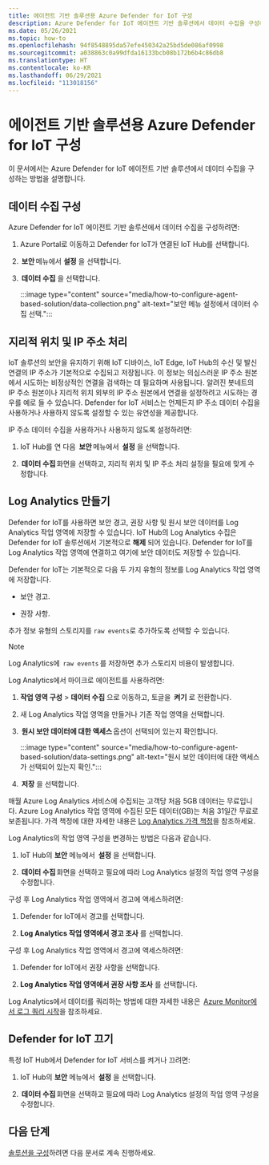```yaml
---
title: 에이전트 기반 솔루션용 Azure Defender for IoT 구성
description: Azure Defender for IoT 에이전트 기반 솔루션에서 데이터 수집을 구성하는 방법을 알아봅니다.
ms.date: 05/26/2021
ms.topic: how-to
ms.openlocfilehash: 94f8548895da57efe450342a25bd5de086af0998
ms.sourcegitcommit: a038863c0a99dfda16133bcb08b172b6b4c86db8
ms.translationtype: HT
ms.contentlocale: ko-KR
ms.lasthandoff: 06/29/2021
ms.locfileid: "113018156"
---
```

# <a name="configure-azure-defender-for-iot-agent-based-solution"></a>에이전트 기반 솔루션용 Azure Defender for IoT 구성  

이 문서에서는 Azure Defender for IoT 에이전트 기반 솔루션에서 데이터 수집을 구성하는 방법을 설명합니다.

## <a name="configure-data-collection"></a>데이터 수집 구성

Azure Defender for IoT 에이전트 기반 솔루션에서 데이터 수집을 구성하려면: 

1. Azure Portal로 이동하고 Defender for IoT가 연결된 IoT Hub를 선택합니다. 

1.  **보안** 메뉴에서 **설정** 을 선택합니다. 

1.  **데이터 수집** 을 선택합니다. 

    :::image type="content" source="media/how-to-configure-agent-based-solution/data-collection.png" alt-text="보안 메뉴 설정에서 데이터 수집 선택.":::

## <a name="geolocation-and-ip-address-handling"></a>지리적 위치 및 IP 주소 처리 

IoT 솔루션의 보안을 유지하기 위해 IoT 디바이스, IoT Edge, IoT Hub의 수신 및 발신 연결의 IP 주소가 기본적으로 수집되고 저장됩니다. 이 정보는 의심스러운 IP 주소 원본에서 시도하는 비정상적인 연결을 검색하는 데 필요하며 사용됩니다. 알려진 봇네트의 IP 주소 원본이나 지리적 위치 외부의 IP 주소 원본에서 연결을 설정하려고 시도하는 경우를 예로 들 수 있습니다. Defender for IoT 서비스는 언제든지 IP 주소 데이터 수집을 사용하거나 사용하지 않도록 설정할 수 있는 유연성을 제공합니다. 

IP 주소 데이터 수집을 사용하거나 사용하지 않도록 설정하려면: 

1. IoT Hub를 연 다음  **보안** 메뉴에서  **설정** 을 선택합니다. 

1.  **데이터 수집** 화면을 선택하고, 지리적 위치 및 IP 주소 처리 설정을 필요에 맞게 수정합니다. 

## <a name="log-analytics-creation"></a>Log Analytics 만들기 

Defender for IoT를 사용하면 보안 경고, 권장 사항 및 원시 보안 데이터를 Log Analytics 작업 영역에 저장할 수 있습니다. IoT Hub의 Log Analytics 수집은 Defender for IoT 솔루션에서 기본적으로 **해제** 되어 있습니다. Defender for IoT를 Log Analytics 작업 영역에 연결하고 여기에 보안 데이터도 저장할 수 있습니다. 

Defender for IoT는 기본적으로 다음 두 가지 유형의 정보를 Log Analytics 작업 영역에 저장합니다.
 
- 보안 경고.

- 권장 사항. 

추가 정보 유형의 스토리지를 `raw events`로 추가하도록 선택할 수 있습니다. 

> [!Note] 
> Log Analytics에  `raw events` 를 저장하면 추가 스토리지 비용이 발생합니다. 

Log Analytics에서 마이크로 에이전트를 사용하려면: 

1. **작업 영역 구성** > **데이터 수집** 으로 이동하고, 토글을  **켜기** 로 전환합니다. 

1. 새 Log Analytics 작업 영역을 만들거나 기존 작업 영역을 선택합니다. 

1.  **원시 보안 데이터에 대한 액세스** 옵션이 선택되어 있는지 확인합니다.  

    :::image type="content" source="media/how-to-configure-agent-based-solution/data-settings.png" alt-text="원시 보안 데이터에 대한 액세스가 선택되어 있는지 확인.":::

1.  **저장** 을 선택합니다.

매월 Azure Log Analytics 서비스에 수집되는 고객당 처음 5GB 데이터는 무료입니다. Azure Log Analytics 작업 영역에 수집된 모든 데이터(GB)는 처음 31일간 무료로 보존됩니다. 가격 책정에 대한 자세한 내용은 [Log Analytics 가격 책정](https://azure.microsoft.com/pricing/details/monitor/)을 참조하세요. 

Log Analytics의 작업 영역 구성을 변경하는 방법은 다음과 같습니다. 

1. IoT Hub의 **보안** 메뉴에서  **설정** 을 선택합니다. 

1.  **데이터 수집** 화면을 선택하고 필요에 따라 Log Analytics 설정의 작업 영역 구성을 수정합니다. 

구성 후 Log Analytics 작업 영역에서 경고에 액세스하려면:

1. Defender for IoT에서 경고를 선택합니다.

1. **Log Analytics 작업 영역에서 경고 조사** 를 선택합니다.

구성 후 Log Analytics 작업 영역에서 경고에 액세스하려면:

1. Defender for IoT에서 권장 사항을 선택합니다.

1. **Log Analytics 작업 영역에서 권장 사항 조사** 를 선택합니다. 
 
Log Analytics에서 데이터를 쿼리하는 방법에 대한 자세한 내용은  [Azure Monitor에서 로그 쿼리 시작](../../azure-monitor/logs/get-started-queries.md)을 참조하세요. 

## <a name="turn-off-defender-for-iot"></a>Defender for IoT 끄기 

특정 IoT Hub에서 Defender for IoT 서비스를 켜거나 끄려면: 

1. IoT Hub의 **보안** 메뉴에서  **설정** 을 선택합니다.

1.  **데이터 수집** 화면을 선택하고 필요에 따라 Log Analytics 설정의 작업 영역 구성을 수정합니다.

## <a name="next-steps"></a>다음 단계 

[솔루션을 구성](quickstart-configure-your-solution.md)하려면 다음 문서로 계속 진행하세요.